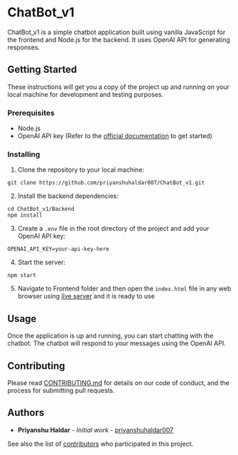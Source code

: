 # ChatBot_v1

ChatBot_v1 is a simple chatbot application built using vanilla JavaScript for the frontend and Node.js for the backend. It uses OpenAI API for generating responses.

## Getting Started

These instructions will get you a copy of the project up and running on your local machine for development and testing purposes.

### Prerequisites

- Node.js
- OpenAI API key (Refer to the [official documentation](https://beta.openai.com/docs/quickstart) to get started)

### Installing

1. Clone the repository to your local machine:

```
git clone https://github.com/priyanshuhaldar007/ChatBot_v1.git
```

2. Install the backend dependencies:

```
cd ChatBot_v1/Backend
npm install
```

3. Create a `.env` file in the root directory of the project and add your OpenAI API key:

```
OPENAI_API_KEY=your-api-key-here
```

4. Start the server:

```
npm start
```

5. Navigate to Frontend folder and then open the `index.html` file in any web browser using [live server](https://marketplace.visualstudio.com/items?itemName=ritwickdey.LiveServer) and it is ready to use

## Usage

Once the application is up and running, you can start chatting with the chatbot. The chatbot will respond to your messages using the OpenAI API.

## Contributing

Please read [CONTRIBUTING.md](CONTRIBUTING.md) for details on our code of conduct, and the process for submitting pull requests.

## Authors

* **Priyanshu Haldar** - *Initial work* - [priyanshuhaldar007](https://github.com/priyanshuhaldar007)

See also the list of [contributors](https://github.com/priyanshuhaldar007/ChatBot_v1/contributors) who participated in this project.